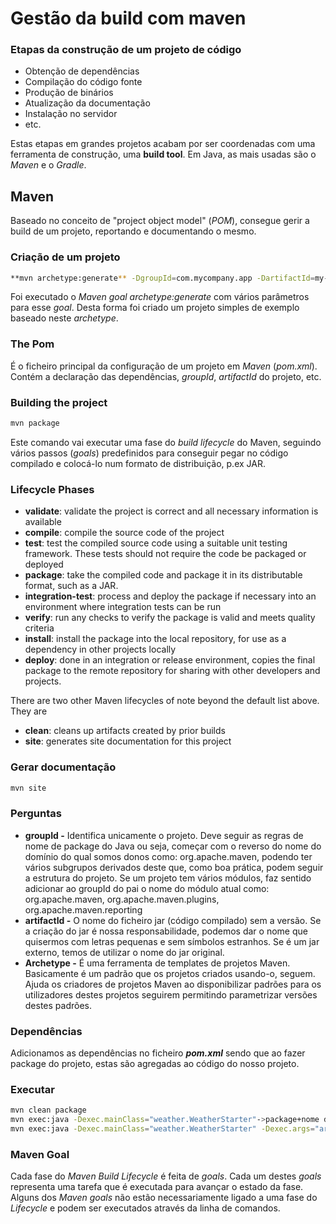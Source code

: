 
# Gestão da build com maven

### Etapas da construção de um projeto de código
-   Obtenção de dependências
-   Compilação do código fonte
-   Produção de binários
-   Atualização da documentação
-   Instalação no servidor
-   etc.

Estas etapas em grandes projetos acabam por ser coordenadas com uma ferramenta de construção, uma  **build tool**. Em Java, as mais usadas são o *Maven* e o *Gradle*.

## Maven

Baseado no conceito de "project object model" (*POM*), consegue gerir a build de um projeto, reportando e documentando o mesmo.

### Criação de um projeto

```bash
**mvn archetype:generate** -DgroupId=com.mycompany.app -DartifactId=my-app -DarchetypeArtifactId=maven-archetype-quickstart -DarchetypeVersion=1.4 -DinteractiveMode=false

```

Foi executado o *Maven goal* *archetype:generate* com vários parâmetros para esse *goal*. Desta forma foi criado um projeto simples de exemplo baseado neste *archetype*.

### The Pom

É o ficheiro principal da configuração de um projeto em *Maven* (*pom.xml*). Contém a declaração das dependências, *groupId*, *artifactId* do projeto, etc.

### Building the project

```bash
mvn package

```

Este comando vai executar uma fase do *build lifecycle* do Maven, seguindo vários passos (*goals*) predefinidos para conseguir pegar no código compilado e colocá-lo num formato de distribuição, p.ex JAR.

### Lifecycle Phases

-   **validate**: validate the project is correct and all necessary information is available
-   **compile**: compile the source code of the project
-   **test**: test the compiled source code using a suitable unit testing framework. These tests should not require the code be packaged or deployed
-   **package**: take the compiled code and package it in its distributable format, such as a JAR.
-   **integration-test**: process and deploy the package if necessary into an environment where integration tests can be run
-   **verify**: run any checks to verify the package is valid and meets quality criteria
-   **install**: install the package into the local repository, for use as a dependency in other projects locally
-   **deploy**: done in an integration or release environment, copies the final package to the remote repository for sharing with other developers and projects.

There are two other Maven lifecycles of note beyond the default list above. They are

-   **clean**: cleans up artifacts created by prior builds
-   **site**: generates site documentation for this project

### Gerar documentação

```bash
mvn site

```

### Perguntas

-   **groupId -**  Identifica unicamente o projeto. Deve seguir as regras de nome de package do Java ou seja, começar com o reverso do nome do domínio do qual somos donos como: org.apache.maven, podendo ter vários subgrupos derivados deste que, como boa prática, podem seguir a estrutura do projeto. Se um projeto tem vários módulos, faz sentido adicionar ao groupId do pai o nome do módulo atual como: org.apache.maven, org.apache.maven.plugins, org.apache.maven.reporting
-   **artifactId -**  O nome do ficheiro jar (código compilado) sem a versão. Se a criação do jar é nossa responsabilidade, podemos dar o nome que quisermos com letras pequenas e sem símbolos estranhos. Se é um jar externo, temos de utilizar o nome do jar original.
-   **Archetype -**  É uma ferramenta de templates de projetos Maven. Basicamente é um padrão que os projetos criados usando-o, seguem. Ajuda os criadores de projetos Maven ao disponibilizar padrões para os utilizadores destes projetos seguirem permitindo parametrizar versões destes padrões.

### Dependências

Adicionamos as dependências no ficheiro ***pom.xml*** sendo que ao fazer package do projeto, estas são agregadas ao código do nosso projeto.

### Executar

```bash
mvn clean package
mvn exec:java -Dexec.mainClass="weather.WeatherStarter"->package+nome da classe
mvn exec:java -Dexec.mainClass="weather.WeatherStarter" -Dexec.args="arg1 arg2 arg3" -> com argumentos

```

### Maven Goal

Cada fase do  _Maven Build Lifecycle_  é feita de  _goals_. Cada um destes  _goals_  representa uma tarefa que é executada para avançar o estado da fase. Alguns dos  _Maven_  _goals_  não estão necessariamente ligado a uma fase do  _Lifecycle_  e podem ser executados através da linha de comandos.

